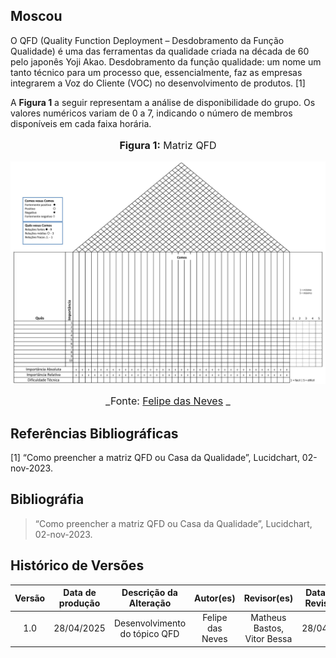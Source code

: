 ## **Moscou**

O QFD (Quality Function Deployment – Desdobramento da Função Qualidade) é uma das ferramentas da qualidade criada na década de 60 pelo japonês Yoji Akao. Desdobramento da função qualidade: um nome um tanto técnico para um processo que, essencialmente, faz as empresas integrarem a Voz do Cliente (VOC) no desenvolvimento de produtos. [1]

A **Figura 1** a seguir representam a análise de disponibilidade do grupo. Os valores numéricos variam de 0 a 7, indicando o número de membros disponíveis em cada faixa horária.

<div align="center">
  <font size="3">
    <p style="text-align: center"><b>Figura 1:</b> Matriz QFD</p>
  </font>
</div>

<div align="center">
  <img src="../../assets/priorizacao/Matriz_QFD.jpg" alt="qfd" width="800px">
</div>

<font size="3"><p style="text-align: center">_Fonte: [Felipe das Neves](https://github.com/FelipeFreire-gf) _</p></font>

## **Referências Bibliográficas**

[1] “Como preencher a matriz QFD ou Casa da Qualidade”, Lucidchart, 02-nov-2023.

## **Bibliográfia**

> “Como preencher a matriz QFD ou Casa da Qualidade”, Lucidchart, 02-nov-2023.

## Histórico de Versões

| Versão | Data de produção   | Descrição da Alteração                               | Autor(es)             | Revisor(es)      | Data de Revisão |
| :----: | :----------------: | :--------------------------------------------------: | :-------------------: | :-------------:  |  :-----------: |
| 1.0 | 28/04/2025 | Desenvolvimento do tópico QFD | Felipe das Neves | Matheus Bastos, Vitor Bessa | 28/04/25 |